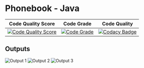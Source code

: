 # Phonebook - Java

| Code Quality Score | Code Grade | Code Quality |
| --------------- | --------------- | --------------- |
| [![Code Quality Score](https://api.codiga.io/project/31919/score/svg)](https://www.codiga.io) | [![Code Grade](https://api.codiga.io/project/31919/status/svg)](https://www.codiga.io) | [![Codacy Badge]()]()|

## Outputs
![Output 1](https://github.com/Sumit21adm/M2_Phonebook_Java/blob/23c0526a15af1470746d41733df8b940e8ff0436/04_output/Output1%20-%20Mini%20Project%20JAVA.png)
![Output 2](https://github.com/Sumit21adm/M2_Phonebook_Java/blob/23c0526a15af1470746d41733df8b940e8ff0436/04_output/Output2%20-%20Mini%20Project%20JAVA.png)
![Output 3](https://github.com/Sumit21adm/M2_Phonebook_Java/blob/23c0526a15af1470746d41733df8b940e8ff0436/04_output/Output3%20-%20Mini%20Project%20JAVA.png)
